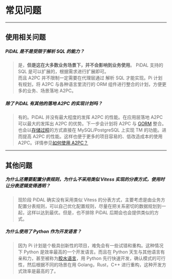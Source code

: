 # 常见问题

---
## 使用相关问题

##### PiDAL 是不是受限于解析 SQL 的能力？
> 是，**但是这在大多数业务场景下，并不会影响到业务使用**。 PiDAL 支持的 SQL 是可以扩展的，根据需求进行扩展即可。  
> 而且 A2PC 并不限制一定需要在代理层通过 解析 SQL 才能实现。Pi 计划有规划，将 A2PC 与各种语言里流行的 ORM 组件进行整合的计划，方便更多的业务、场景落地 A2PC。

##### 除了 PiDAL 有其他的落地 A2PC 的实现计划吗？
> 有的。PiDAL 并没有最大程度的发挥 A2PC 的性能。在应用层落地 A2PC 可以最大的发挥出 A2PC 的优势。下一步会计划将 A2PC 与 [GORM](https://gorm.io/index.html) 整合。也会以[存储过程](https://zh.wikipedia.org/zh-sg/存储程序)的方式直接在 MySQL/PostgreSQL 上实现 TM 的功能。进而提高 A2PC 的性能。这样也便于更多的项目容易的、低改造成本的使用 A2PC。详情参见[如何使用 A2PC？](/a2pc/introduction?id=如何使用-a2pc？)

---
## 其他问题

##### 为什么还需要配置分表规则，为什么不采用类似 Vitess 实现的分表方式，使用时让分表逻辑变得透明？
> 现阶段 PiDAL 确实没有采用类似 Vitess 的分表方式，主要考虑是由业务方配置分表规则，可以自己优化配置规则，尽量在把关系密切的数据规划到一起，这样以达到最优。但是，也不排除 PiDAL 后期会也会提供类似的方式。

##### 为什么使用了 Python 作为开发语言？
> 因为 Pi 计划是个极具创新性的项目，难免会有一些试错和重构。这种情况下 Python 是效率最高的一个开发语言。而且在 Python 天生与其他语言有亲和力，甚至被称为[胶水语言](https://zh.wikipedia.org/wiki/Python)，用 Python 先行快速开发，确认模式的可行性，然后根据不同的场景在用 Golang，Rust，C++ 进行重构，这种开发方式效率是最高的了。